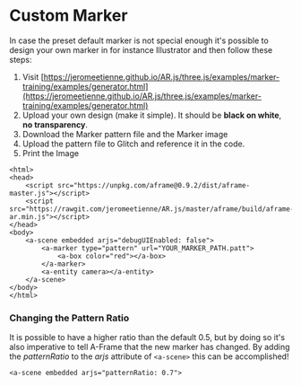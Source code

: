 # Custom Marker

In case the preset default marker is not special enough it's possible to design your own marker in for instance Illustrator and then follow these steps:

1. Visit [https://jeromeetienne.github.io/AR.js/three.js/examples/marker-training/examples/generator.html](https://jeromeetienne.github.io/AR.js/three.js/examples/marker-training/examples/generator.html)
2. Upload your own design \(make it simple\). It should be **black on white**, **no transparency**.
3. Download the Marker pattern file and the Marker image
4. Upload the pattern file to Glitch and reference it in the code.
5. Print the Image

```markup
<html>
<head>
	<script src="https://unpkg.com/aframe@0.9.2/dist/aframe-master.js"></script>
	<script src="https://rawgit.com/jeromeetienne/AR.js/master/aframe/build/aframe-ar.min.js"></script>
</head>
<body>
	<a-scene embedded arjs="debugUIEnabled: false">
		<a-marker type="pattern" url="YOUR_MARKER_PATH.patt">
		    <a-box color="red"></a-box>
		</a-marker>		
		<a-entity camera></a-entity>
	</a-scene>
</body>
</html>

```

### Changing the Pattern Ratio

It is possible to have a higher ratio than the default 0.5, but by doing so it's also imperative to tell A-Frame that the new marker has changed. By adding the _patternRatio_ to the _arjs_ attribute of `<a-scene>` this can be accomplished!

```markup
<a-scene embedded arjs="patternRatio: 0.7">
```

